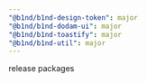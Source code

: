 ```yaml
---
"@b1nd/b1nd-design-token": major
"@b1nd/b1nd-dodam-ui": major
"@b1nd/b1nd-toastify": major
"@b1nd/b1nd-util": major
---
```


release packages

